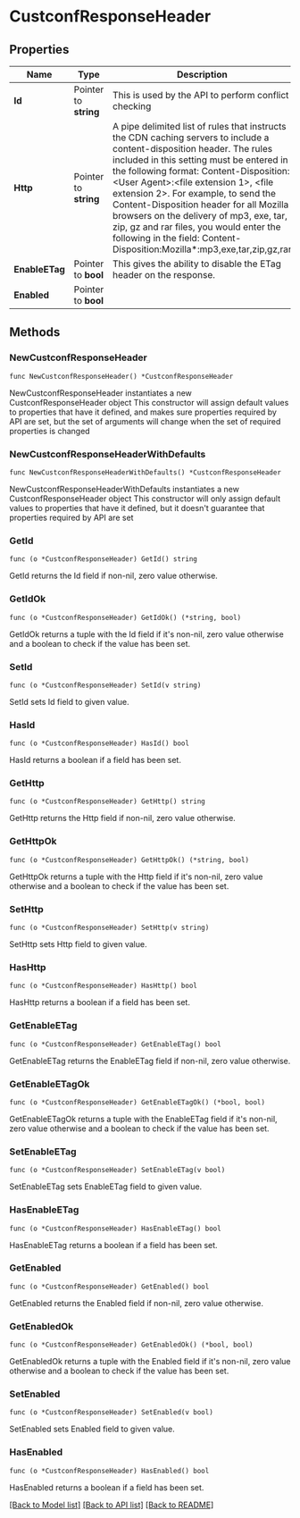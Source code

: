 # CustconfResponseHeader

## Properties

Name | Type | Description | Notes
------------ | ------------- | ------------- | -------------
**Id** | Pointer to **string** | This is used by the API to perform conflict checking | [optional] 
**Http** | Pointer to **string** | A pipe delimited list of rules that instructs the CDN caching servers to include a content-disposition header. The rules included in this setting must be entered in the following format: Content-Disposition:&lt;User Agent&gt;:&lt;file extension 1&gt;, &lt;file extension 2&gt;. For example, to send the Content-Disposition header for all Mozilla browsers on the delivery of mp3, exe, tar, zip, gz and rar files, you would enter the following in the field: Content-Disposition:Mozilla*:mp3,exe,tar,zip,gz,rar | [optional] 
**EnableETag** | Pointer to **bool** | This gives the ability to disable the ETag header on the response. | [optional] 
**Enabled** | Pointer to **bool** |  | [optional] 

## Methods

### NewCustconfResponseHeader

`func NewCustconfResponseHeader() *CustconfResponseHeader`

NewCustconfResponseHeader instantiates a new CustconfResponseHeader object
This constructor will assign default values to properties that have it defined,
and makes sure properties required by API are set, but the set of arguments
will change when the set of required properties is changed

### NewCustconfResponseHeaderWithDefaults

`func NewCustconfResponseHeaderWithDefaults() *CustconfResponseHeader`

NewCustconfResponseHeaderWithDefaults instantiates a new CustconfResponseHeader object
This constructor will only assign default values to properties that have it defined,
but it doesn't guarantee that properties required by API are set

### GetId

`func (o *CustconfResponseHeader) GetId() string`

GetId returns the Id field if non-nil, zero value otherwise.

### GetIdOk

`func (o *CustconfResponseHeader) GetIdOk() (*string, bool)`

GetIdOk returns a tuple with the Id field if it's non-nil, zero value otherwise
and a boolean to check if the value has been set.

### SetId

`func (o *CustconfResponseHeader) SetId(v string)`

SetId sets Id field to given value.

### HasId

`func (o *CustconfResponseHeader) HasId() bool`

HasId returns a boolean if a field has been set.

### GetHttp

`func (o *CustconfResponseHeader) GetHttp() string`

GetHttp returns the Http field if non-nil, zero value otherwise.

### GetHttpOk

`func (o *CustconfResponseHeader) GetHttpOk() (*string, bool)`

GetHttpOk returns a tuple with the Http field if it's non-nil, zero value otherwise
and a boolean to check if the value has been set.

### SetHttp

`func (o *CustconfResponseHeader) SetHttp(v string)`

SetHttp sets Http field to given value.

### HasHttp

`func (o *CustconfResponseHeader) HasHttp() bool`

HasHttp returns a boolean if a field has been set.

### GetEnableETag

`func (o *CustconfResponseHeader) GetEnableETag() bool`

GetEnableETag returns the EnableETag field if non-nil, zero value otherwise.

### GetEnableETagOk

`func (o *CustconfResponseHeader) GetEnableETagOk() (*bool, bool)`

GetEnableETagOk returns a tuple with the EnableETag field if it's non-nil, zero value otherwise
and a boolean to check if the value has been set.

### SetEnableETag

`func (o *CustconfResponseHeader) SetEnableETag(v bool)`

SetEnableETag sets EnableETag field to given value.

### HasEnableETag

`func (o *CustconfResponseHeader) HasEnableETag() bool`

HasEnableETag returns a boolean if a field has been set.

### GetEnabled

`func (o *CustconfResponseHeader) GetEnabled() bool`

GetEnabled returns the Enabled field if non-nil, zero value otherwise.

### GetEnabledOk

`func (o *CustconfResponseHeader) GetEnabledOk() (*bool, bool)`

GetEnabledOk returns a tuple with the Enabled field if it's non-nil, zero value otherwise
and a boolean to check if the value has been set.

### SetEnabled

`func (o *CustconfResponseHeader) SetEnabled(v bool)`

SetEnabled sets Enabled field to given value.

### HasEnabled

`func (o *CustconfResponseHeader) HasEnabled() bool`

HasEnabled returns a boolean if a field has been set.


[[Back to Model list]](../README.md#documentation-for-models) [[Back to API list]](../README.md#documentation-for-api-endpoints) [[Back to README]](../README.md)


